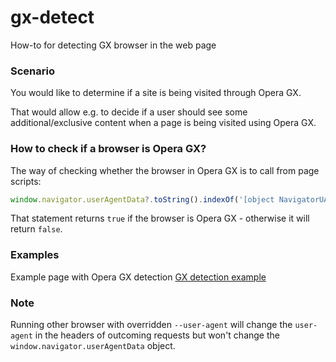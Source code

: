 # gx-detect
How-to for detecting GX browser in the web page

### Scenario
You would like to determine if a site is being visited through Opera GX.

That would allow e.g. to decide if a user should see some additional/exclusive content when a page is being visited using Opera GX.

### How to check if a browser is Opera GX?
The way of checking whether the browser in Opera GX is to call from page scripts:

```javascript
window.navigator.userAgentData?.toString().indexOf('[object NavigatorUAData]') === 0 && window.navigator.userAgentData?.brands?.some(item => item.brand == "Opera GX")
```

That statement returns ```true``` if the browser is Opera GX - otherwise it will return ```false```.

### Examples
Example page with Opera GX detection [GX detection example](gx_detection_example.html)

### Note
Running other browser with overridden ```--user-agent``` will change the ```user-agent``` in the headers of outcoming requests but won't change the ```window.navigator.userAgentData``` object.
